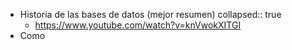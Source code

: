 - Historia de las bases de datos  (mejor resumen)
  collapsed:: true
	- https://www.youtube.com/watch?v=knVwokXITGI
- Como
